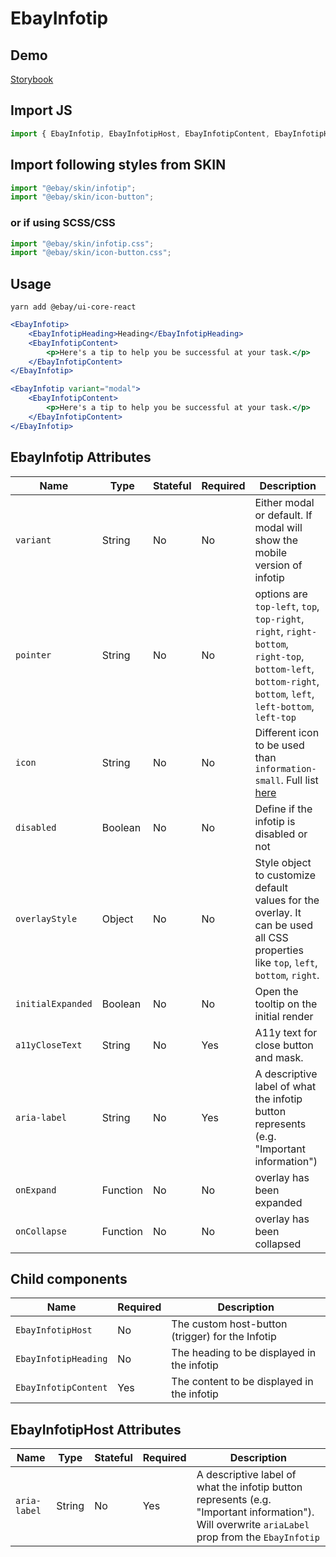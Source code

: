 # EbayInfotip

## Demo

[Storybook](https://opensource.ebay.com/ebayui-core-react/main/?path=/story/buttons-ebay-infotip--default)

## Import JS

```jsx harmony
import { EbayInfotip, EbayInfotipHost, EbayInfotipContent, EbayInfotipHeading } from "@ebay/ui-core-react/ebay-infotip";
```

## Import following styles from SKIN

```jsx harmony
import "@ebay/skin/infotip";
import "@ebay/skin/icon-button";
```

### or if using SCSS/CSS

```jsx harmony
import "@ebay/skin/infotip.css";
import "@ebay/skin/icon-button.css";
```

## Usage

```
yarn add @ebay/ui-core-react
```

```jsx harmony
<EbayInfotip>
    <EbayInfotipHeading>Heading</EbayInfotipHeading>
    <EbayInfotipContent>
        <p>Here's a tip to help you be successful at your task.</p>
    </EbayInfotipContent>
</EbayInfotip>
```

```jsx harmony
<EbayInfotip variant="modal">
    <EbayInfotipContent>
        <p>Here's a tip to help you be successful at your task.</p>
    </EbayInfotipContent>
</EbayInfotip>
```

## EbayInfotip Attributes

| Name              | Type     | Stateful | Required | Description                                                                                                                                                  |
| ----------------- | -------- | -------- | -------- | ------------------------------------------------------------------------------------------------------------------------------------------------------------ |
| `variant`         | String   | No       | No       | Either modal or default. If modal will show the mobile version of infotip                                                                                    |
| `pointer`         | String   | No       | No       | options are `top-left`, `top`, `top-right`, `right`, `right-bottom`, `right-top`, `bottom-left`, `bottom-right`, `bottom`, `left`, `left-bottom`, `left-top` |
| `icon`            | String   | No       | No       | Different icon to be used than `information-small`. Full list [here](https://ebay.github.io/skin/index.html#icon)                                            |
| `disabled`        | Boolean  | No       | No       | Define if the infotip is disabled or not                                                                                                                     |
| `overlayStyle`    | Object   | No       | No       | Style object to customize default values for the overlay. It can be used all CSS properties like `top`, `left`, `bottom`, `right`.                           |
| `initialExpanded` | Boolean  | No       | No       | Open the tooltip on the initial render                                                                                                                       |
| `a11yCloseText`   | String   | No       | Yes      | A11y text for close button and mask.                                                                                                                         |
| `aria-label`      | String   | No       | Yes      | A descriptive label of what the infotip button represents (e.g. "Important information")                                                                     |
| `onExpand`        | Function | No       | No       | overlay has been expanded                                                                                                                                    |
| `onCollapse`      | Function | No       | No       | overlay has been collapsed                                                                                                                                   |

## Child components

| Name                 | Required | Description                                      |
| -------------------- | -------- | ------------------------------------------------ |
| `EbayInfotipHost`    | No       | The custom host-button (trigger) for the Infotip |
| `EbayInfotipHeading` | No       | The heading to be displayed in the infotip       |
| `EbayInfotipContent` | Yes      | The content to be displayed in the infotip       |

## EbayInfotipHost Attributes

| Name         | Type   | Stateful | Required | Description                                                                                                                                      |
| ------------ | ------ | -------- | -------- | ------------------------------------------------------------------------------------------------------------------------------------------------ |
| `aria-label` | String | No       | Yes      | A descriptive label of what the infotip button represents (e.g. "Important information"). Will overwrite `ariaLabel` prop from the `EbayInfotip` |
